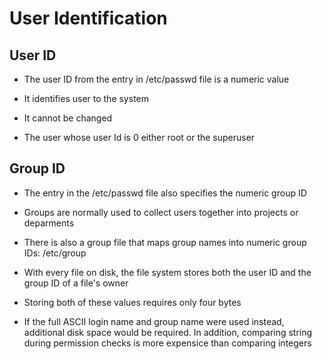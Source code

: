 # User Identification

## User ID

- The user ID from the entry in /etc/passwd file is a numeric value

- It identifies user to the system

- It cannot be changed

- The user whose user Id is 0 either root or the superuser

## Group ID

- The entry in the /etc/passwd file also specifies the numeric group ID

- Groups are normally used to collect users together into projects or deparments

- There is also a group file that maps group names into numeric group IDs: /etc/group

- With every file on disk, the file system stores both the user ID and the group ID of a file's owner

- Storing both of these values requires only four bytes

- If the full ASCII login name and group name were used instead, additional disk
  space would be required. In addition, comparing string during permission
  checks is more expensice than comparing integers
